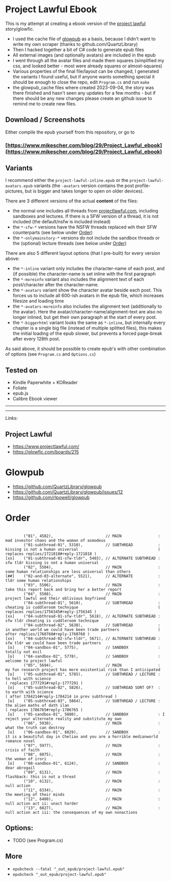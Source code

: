 
# Project Lawful Ebook

This is my attempt at creating a ebook version of the [project lawful](https://www.projectlawful.com/) story/glowfic.

 - I used the cache file of [glowpub](https://github.com/QuartzLibrary/glowpub) as a basis, 
   because I didn't want to write my own scraper (thanks to github.com/QuartzLibrary)
 - Then I hacked together a bit of C# code to generate epub files
 - All external images (and optionally avatars) are included in the epub
 - I went through all the avatar files and made them squares (simplified my css, and looked better - most were already squares or almost-squares)
 - Various properties of the final file/layout can be changed, I generated the variants I found useful, but if anyone wants something special it should be enough to close the repo, edit `Program.cs` and run `make` 
 - the glowpub_cache files where created 2023-09-04, the story was there finished and hasn't seen any updates for a few months - but if there should be any new changes please create an github issue to remind me to create new files.

## Download / Screenshots

Either compile the epub yourself from this repository, or go to  
### [https://www.mikescher.com/blog/29/Project_Lawful_ebook](https://www.mikescher.com/blog/29/Project_Lawful_ebook)

## Variants

I recommend either the `project-lawful-inline.epub` or the `project-lawful-avatars.epub` variants
(the `-avatars` version contains the post profile-pictures, but is bigger and takes longer to open on older devices).

There are 3 different versions of the actual **content** of the files:
  - the normal one includes all threads from [projectlawful.com](https://www.projectlawful.com/), including sandboxes and lectures. If there is a SFW version of a thread, it is not included (the default/nsfw is included instead)
  - the `*-sfw-*` versions have the NSFW threads replaced wih their SFW counterparts (see below under [Order](#order))
  - the `*-onlymainstory-*` versions do not include the sandbox threads or the (optional) lecture threads (see below under [Order](#order))

There are also 5 different layout options (that I pre-built) for every version above:
  - the `*-inline` variant only includes the character-name of each post, and (if possible) the character-name is set inline with the first paragraph
  - the `*-moreinfo` variant also includes the alignment text of each post/character after the character-name.
  - the `*-avatars` variant show the character avatar beside each post. This forces us to include all 600-ish avatars in the epub file, which increases filesize and loading time
  - the `*-avatars-moreinfo` also includes the alignment text (additionally to the avatar). Here the avatar/character-name/alignment-text are also no longer inlined, but get their own paragraph at the start of every post.
  - the `*-biggerhtml` variant looks the same as `*-inline`, but internally every chapter is a single big file (instead of multiple splitted files), this makes the initial loading of the epub slower, but prevents a forced page-break after every 128th post.

As said above, it should be possible to create epub's with other combination of options (see `Program.cs` and `Options.cs`)

## Tested on

 - Kindle Paperwhite + KOReader
 - Foliate
 - epub.js
 - Calibre Ebook viewer

----

----

*Links:*

## Project Lawful

 - https://www.projectlawful.com/
 - https://glowfic.com/boards/215

 # Glowpub

 - https://github.com/QuartzLibrary/glowpub
 - https://github.com/QuartzLibrary/glowpub/issues/12
 - https://github.com/rlpowell/glowpub

 # Order

~~~~~~~

        ("01", 4582),                       // MAIN                : mad investor chaos and the woman of asmodeus
        ("01-subthread-01", 5310),          // SUBTHREAD           : kissing is not a human universal                                   ( replaces replies/1721818#reply-1721818 )
[xx]    ("01-subthread-01-sfw-tldr", 5403), // ALTERNATE SUBTHREAD : sfw tldr kissing is not a human universal
        ("02", 5504),                       // MAIN                : some human relationships are less universal than others
[##]    ("02-and-03-alternate", 5521),      // ALTERNATE           : tldr some human relationships
        ("03", 5506),                       // MAIN                : take this report back and bring her a better report
        ("04", 5508),                       // MAIN                : project lawful and their oblivious boyfriend
        ("04-subthread-01", 5610),          // SUBTHREAD           : cheating is cuddleroom technique                                   ( replaces replies/1756345#reply-1756345 )
[xx]    ("04-subthread-01-sfw-tldr", 5618), // ALTERNATE SUBTHREAD : sfw tldr cheating is cuddleroom technique
        ("04-subthread-02", 5638),          // SUBTHREAD           : in another world we could have been trade partners                 ( after replies/1760768#reply-1760768 )
[xx]    ("04-subthread-02-sfw-tldr", 5671), // ALTERNATE SUBTHREAD : sfw tldr we could have been trade partners
 [o]    ("04-sandbox-01", 5775),            // SANDBOX             : totally not evil
 [o]    ("04-sandbox-02", 5778),            // SANDBOX             : welcome to project lawful
        ("05", 5694),                       // MAIN                : my fun research project has more existential risk than I anticipated
 [o]    ("05-subthread-01", 5785),          // SUBTHREAD / LECTURE : to hell with science                                                   ( replaces 1777291#reply-1777291 )
 [o]    ("05-subthread-02", 5826),          // SUBTHREAD SORT OF?  : to earth with science                                                  ( after 1784214#reply-1784214 in prev subthread )
 [o]    ("05-subthread-03", 5864),          // SUBTHREAD / LECTURE : the alien maths of dath ilan                                           ( replaces 1786765#reply-1786765 )
 [o]    ("05-sandbox-01", 5880),            // SANDBOX             : I reject your alternate reality and substitute my own
        ("06", 5930),                       // MAIN                : what the truth can destroy
 [o]    ("06-sandbox-01", 6029),            // SANDBOX             : it is a beautiful day in Cheliax and you are a horrible medianworld romance novel
        ("07", 5977),                       // MAIN                : crisis of faith
        ("08", 6075),                       // MAIN                : the woman of irori
 [o]    ("08-sandbox-01", 6124),            // SANDBOX             : dear abrogail
        ("09", 6131),                       // MAIN                : flashback: this is not a threat
        ("10", 6132),                       // MAIN                : null action
        ("11", 6334),                       // MAIN                : the meeting of their minds 
        ("12", 6480),                       // MAIN                : null action act ii: unact harder
        ("13", 6827),                       // MAIN                : null action act iii: the consequences of my own nonactions

~~~~~~~

## Options:

 - TODO (see Program.cs)


## More

- `epubcheck --fatal "_out_epub/project-lawful.epub"`
- `epubcheck "_out_epub/project-lawful.epub"`
